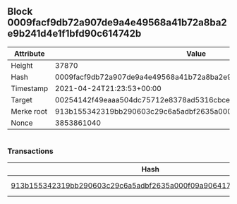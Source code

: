 ## Block 0009facf9db72a907de9a4e49568a41b72a8ba2e9b241d4e1f1bfd90c614742b

Attribute | Value
--- | ---
Height | 37870
Hash | 0009facf9db72a907de9a4e49568a41b72a8ba2e9b241d4e1f1bfd90c614742b
Timestamp | 2021-04-24T21:23:53+00:00
Target | 00254142f49eaaa504dc75712e8378ad5316cbcead634704b3734b6271167cc4
Merke root | 913b155342319bb290603c29c6a5adbf2635a000f09a906417f46f7cb687942d
Nonce | 3853861040

```

```

### Transactions

Hash | Amount
--- | ---
[913b155342319bb290603c29c6a5adbf2635a000f09a906417f46f7cb687942d](913b155342319bb290603c29c6a5adbf2635a000f09a906417f46f7cb687942d.md) | 10.00000000 SKEPTI 
